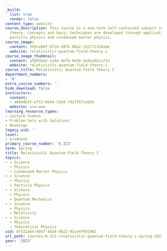 ```yaml
---
_build:
  list: true
  render: false
content_type: website
course_description: This course is a one-term self-contained subject in quantum field
  theory. Concepts and basic techniques are developed through applications in elementary
  particle physics and condensed matter physics.
course_image:
  content: 359ce80f-971b-497b-98a2-292772318ade
  website: relativistic-quantum-field-theory-i
course_image_thumbnail:
  content: a5891642-1c0e-4ef8-8e50-5edced2ca712
  website: relativistic-quantum-field-theory-i
course_title: Relativistic Quantum Field Theory I
department_numbers:
- '8'
extra_course_numbers: ''
hide_download: false
instructors:
  content:
  - a084db3f-ef13-beb4-52b9-7d2ff87ceb36
  website: ocw-www
learning_resource_types:
- Lecture Videos
- Problem Sets with Solutions
- Readings
legacy_uid: ''
level:
- Graduate
primary_course_number: '8.323'
term: Spring
title: Relativistic Quantum Field Theory I
topics:
- - Science
  - Physics
  - Condensed Matter Physics
- - Science
  - Physics
  - Particle Physics
- - Science
  - Physics
  - Quantum Mechanics
- - Science
  - Physics
  - Relativity
- - Science
  - Physics
  - Theoretical Physics
uid: 8f532a64-6037-4038-9822-93ce97991961
url_path: courses/8-323-relativistic-quantum-field-theory-i-spring-2023
year: '2023'
---
```

